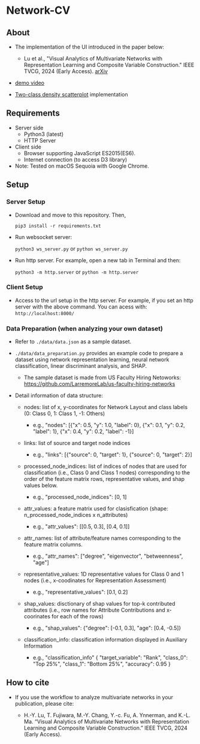 # Network-CV

About
-----
* The implementation of the UI introduced in the paper below:
  
  * Lu et al., "Visual Analytics of Multivariate Networks with Representation Learning and Composite Variable Construction." IEEE TVCG, 2024 (Early Access). [arXiv](https://arxiv.org/abs/2303.09590)

* [demo video](https://youtu.be/Vro6uFGYBho)
* [Two-class density scatterplot](https://github.com/takanori-fujiwara/two-class-density-scatterplot) implementation

Requirements
-----
* Server side
  * Python3 (latest)
  * HTTP Server
* Client side
  * Browser supporting JavaScript ES2015(ES6).
  * Internet connection (to access D3 library)
* Note: Tested on macOS Sequoia with Google Chrome.

Setup
-----

### Server Setup

* Download and move to this repository. Then,

    `pip3 install -r requirements.txt`

* Run websocket server:

    `python3 ws_server.py` or `python ws_server.py`

* Run http server. For example, open a new tab in Terminal and then:

    `python3 -m http.server` or  `python -m http.server`

### Client Setup

* Access to the url setup in the http server. For example, if you set an http server with the above command. You can acess with: `http://localhost:8000/`

### Data Preparation (when analyzing your own dataset)

* Refer to `./data/data.json` as a sample dataset.

* `./data/data_preparation.py` provides an example code to prepare a dataset using network representation learning, neural network classification, linear discriminant analysis, and SHAP. 
  * The sample dataset is made from US Faculty Hiring Netoworks: https://github.com/LarremoreLab/us-faculty-hiring-networks

* Detail information of data structure:
  * nodes: list of x, y-coordinates for Network Layout and class labels (0: Class 0, 1: Class 1, -1: Others)
    * e.g., "nodes": [{"x": 0.5, "y": 1.0, "label": 0}, {"x": 0.1, "y": 0.2, "label": 1}, {"x": 0.4, "y": 0.2, "label": -1}]
  
  * links: list of source and target node indices
    * e.g., "links": [{"source": 0, "target": 1}, {"source": 0, "target": 2}]

  * processed_node_indices: list of indices of nodes that are used for classification (i.e., Class 0 and Class 1 nodes) corresponding to the order of the feature matrix rows, representative values, and shap values below.
    * e.g., "processed_node_indices": [0, 1]

  * attr_values: a feature matrix used for clasisfication (shape: n_processed_node_indices x n_attributes)
    * e.g., "attr_values": [[0.5, 0.3], [0.4, 0.1]]
    
  * attr_names: list of attribute/feature names corresponding to the feature matrix columns.
    * e.g., "attr_names": ["degree", "eigenvector", "betweenness", "age"]

  * representative_values: 1D representative values for Class 0 and 1 nodes (i.e., x-coodinates for Representation Assessment)
    * e.g., "representative_values": [0.1, 0.2]

  * shap_values: disctionary of shap values for top-k contributed attributes (i.e., row names for Attribute Contributions and x-coorinates for each of the rows)
    * e.g., "shap_values": {"degree": [-0.1, 0.3], "age": [0.4, -0.5]}

  * classification_info: classification information displayed in Auxiliary Information
    * e.g., "classification_info" {
      "target_variable": "Rank",
      "class_0": "Top 25%",
      "class_1": "Bottom 25%",
      "accuracy": 0.95
    }

How to cite
-----
* If you use the workflow to analyze multivariate networks in your publication, please cite:

  * H.-Y. Lu, T. Fujiwara, M.-Y. Chang, Y.-c. Fu, A. Ynnerman, and K.-L. Ma. “Visual Analytics of Multivariate Networks with Representation Learning and Composite Variable Construction.” IEEE TVCG, 2024 (Early Access).
